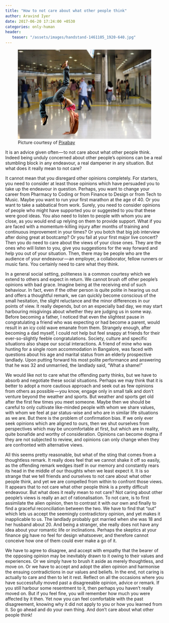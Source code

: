 ```yaml
---
title: "How to not care about what other people think"
author: Aravind Iyer
date: 2017-06-20 17:24:00 +0530
categories: only-human
header:
   teaser: "/assets/images/handstand-1461105_1920-640.jpg"
---
```

<figure>
   <a href="/assets/images/handstand-1461105_1920.jpg">
      <img src="/assets/images/handstand-1461105_1920-640.jpg" alt="Girl doing a hand-stand in a public place">
   </a>
   <figcaption>Picture courtesy of <a href="https://pixabay.com/">Pixabay</a></figcaption>
</figure>

It is an advice given often — to not care about what other people think. Indeed being unduly concerned about other people’s opinions can be a real stumbling block in any endeavour, a real dampener in any situation. But what does it really mean to not care?

It cannot mean that you disregard other opinions completely. For starters, you need to consider at least those opinions which have persuaded you to take up the endeavour in question. Perhaps, you want to change your career from Pharmacy to Coding or from Finance to Design or from Tech to Music. Maybe you want to run your first marathon at the age of 40. Or you want to take a sabbatical from work. Surely, you need to consider opinions of people who might have supported you or suggested to you that these were good ideas. You also need to listen to people with whom you are close, as you would end up relying on them to provide support. What if you are faced with a momentum-killing injury after months of training and continuous improvement in your times? Or you botch that big job interview after doing great at bootcamp? Or you fail at your first major live concert? Then you do need to care about the views of your close ones. They are the ones who will listen to you, give you suggestions for the way forward and help you out of your situation. Then, there may be people who are the audience of your endeavour — an employer, a collaborator, fellow runners or music fans. You certainly need to care what they think.

In a general social setting, politeness is a common courtesy which we extend to others and expect in return. We cannot brush off other people’s opinions with bad grace. Imagine being at the receiving end of such behaviour. In fact, even if the other person is quite polite in hearing us out and offers a thoughtful remark, we can quickly become conscious of the small hesitation, the slight reluctance and the minor differences in our points of view. It really depends, but on an especially bad day, we may start harbouring misgivings about whether they are judging us in some way. Before becoming a father, I noticed that even the slightest pause in congratulating a friend who was expecting or had become a parent, would result in an icy cold wave emanate from them. Strangely enough, after becoming a dad myself, I could not help but feel snappy at friends for their ever-so-slightly feeble congratulations. Society, culture and specific situations also shape our social interactions. A friend of mine who was hunting for a single room accommodation in Bangalore, was faced with questions about his age and marital status from an elderly prospective landlady. Upon putting forward his most polite performance and answering that he was 32 and unmarried, the landlady said, “What a shame!”

We would like not to care what the offending party thinks, but we have to absorb and negotiate these social situations. Perhaps we may think that it is better to adopt a more cautious approach and seek out as few opinions from others as possible — you know, engage only in small talk and don’t venture beyond the weather and sports. But weather and sports get old after the first few times you meet someone. Maybe then we should be careful to only cultivate like-minded people with whom we share values, with whom we feel at par status-wise and who are in similar life situations as we are. But there is the problem of confirmation bias. If we only ever seek opinions which are aligned to ours, then we shut ourselves from perspectives which may be uncomfortable at first, but which are in reality, quite bonafide and worthy of consideration. Opinions can become dogma if they are not subjected to review, and opinions can only change when they are confronted with alternative views.

All this seems pretty reasonable, but what of the sting that comes from a thoughtless remark. It really does feel that we cannot shake it off so easily, as the offending remark wedges itself in our memory and constantly rears its head in the middle of our thoughts when we least expect it. It is so strange that we tell friends and ourselves to not care about what other people think, and yet we are compelled from within to confront those views. It appears that to not care what other people think is a pretty difficult endeavour. But what does it really mean to not care? Not caring about other people’s views is really an act of rationalisation. To not care, is to first assimilate the alien opinion, then to contrast it with our own and finally to find a graceful reconciliation between the two. We have to find that “out” which lets us accept the seemingly contradictory opinion, and yet makes it inapplicable to us. The landlady probably got married when she was 18 and her husband about 20. And being a stranger, she really does not have any idea about your romantic life or inclinations. Perhaps the skeptics at your finance gig have no feel for design whatsoever, and therefore cannot conceive how one of them could ever make a go of it.

We have to agree to disagree, and accept with empathy that the bearer of the opposing opinion may be inevitably drawn to it owing to their values and experiences. Or we simply have to brush it aside as merely thoughtless, and move on. Or we have to accept and adopt the alien opinion and harmonise the ensuing contradictions in our values and beliefs. In the end, not caring is actually to care and then to let it rest. Reflect on all the occasions where you have successfully moved past a disagreeable opinion, advice or remark. If you still harbour some resentment to it, then perhaps you haven’t really moved on. But if you feel fine, you will remember how much you were affected by it then. Yet now you can feel comfortable with the past disagreement, knowing why it did not apply to you or how you learned from it. So go ahead and do your own thing. And don’t care about what other people think!
